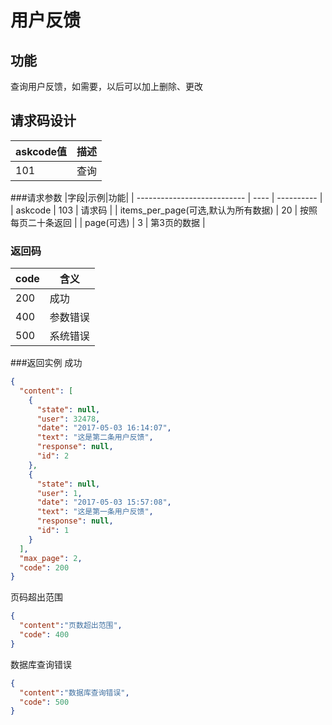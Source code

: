 # 用户反馈
## 功能
查询用户反馈，如需要，以后可以加上删除、更改
## 请求码设计

| askcode值 | 描述                   |
| -------- | -------------------- |
| 101      | 查询 |


###请求参数
|字段|示例|功能|
| --------------------------- | ---- | ---------- |
| askcode                     | 103  | 请求码        |
| items_per_page(可选,默认为所有数据) | 20    | 按照每页二十条返回 |
| page(可选)                    | 3    | 第3页的数据     |

### 返回码
|code|含义|
|----|---|
|200 |成功|
|400 |参数错误|
|500|系统错误|


###返回实例
成功

```json
{
  "content": [
    {
      "state": null, 
      "user": 32478, 
      "date": "2017-05-03 16:14:07", 
      "text": "这是第二条用户反馈", 
      "response": null, 
      "id": 2
    }, 
    {
      "state": null, 
      "user": 1, 
      "date": "2017-05-03 15:57:08", 
      "text": "这是第一条用户反馈", 
      "response": null, 
      "id": 1
    }
  ], 
  "max_page": 2, 
  "code": 200
}
```

页码超出范围
```json
{
  "content":"页数超出范围",
  "code": 400
}
```

数据库查询错误
```json
{
  "content":"数据库查询错误",
  "code": 500
}
```